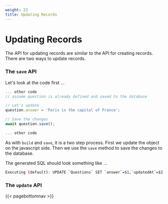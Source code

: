 ```yaml
---
weight: 23
title: Updating Records
---
```


# Updating Records

The API for updating records are similar to the API for creating records. There are two
ways to update records. 

### The `save` API
Let's look at the code first ...


```javascript
... other code 
// assume question is already defined and saved to the database

// Let's update
question.answer = 'Paris is the capital of France';

// Save the changes
await question.save();

... other code
```

As with `build` and `save`, it is a two step process. First we update the object on
the javascript side. Then we use the `save` method to save the changes to the database.

The generated SQL should look something like ...

```bash
Executing (default): UPDATE `Questions` SET `answer`=$1,`updatedAt`=$2 WHERE `id` = $3
```

### The `update` API

{{< pagebottomnav >}}

